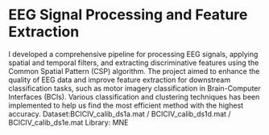 # EEG Signal Processing and Feature Extraction
I developed a comprehensive pipeline for processing EEG signals, applying spatial and temporal filters, and extracting discriminative features using the Common Spatial Pattern (CSP) algorithm. 
The project aimed to enhance the quality of EEG data and improve feature extraction for downstream classification tasks, such as motor imagery classification in Brain-Computer Interfaces (BCIs).
Various classification and clustering techniques has been implemented to help us find the most efficient method with the highest accuracy.
Dataset:BCICIV_calib_ds1a.mat / BCICIV_calib_ds1d.mat / BCICIV_calib_ds1e.mat
Library: MNE
